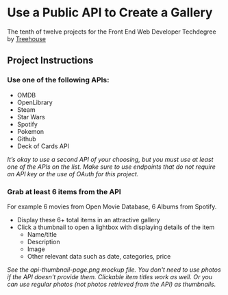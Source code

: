 # Use a Public API to Create a Gallery

The tenth of twelve projects for the Front End Web Developer Techdegree by [Treehouse](https://teamtreehouse.com)

## Project Instructions

### Use one of the following APIs:
* OMDB
* OpenLibrary
* Steam
* Star Wars
* Spotify
* Pokemon
* Github
* Deck of Cards API

*It’s okay to use a second API of your choosing, but you must use at least one of the APIs on the list.
Make sure to use endpoints that do not require an API key or the use of OAuth for this project.*

### Grab at least 6 items from the API
For example 6 movies from Open Movie Database, 6 Albums from Spotify.

* Display these 6+ total items in an attractive gallery
* Click a thumbnail to open a lightbox with displaying details of the item
  - Name/title
  - Description
  - Image
  - Other relevant data such as date, categories, price

*See the api-thumbnail-page.png mockup file. You don't need to use photos if the API doesn't provide them. Clickable item titles work as well. Or you can use regular photos (not photos retrieved from the API) as thumbnails.*
